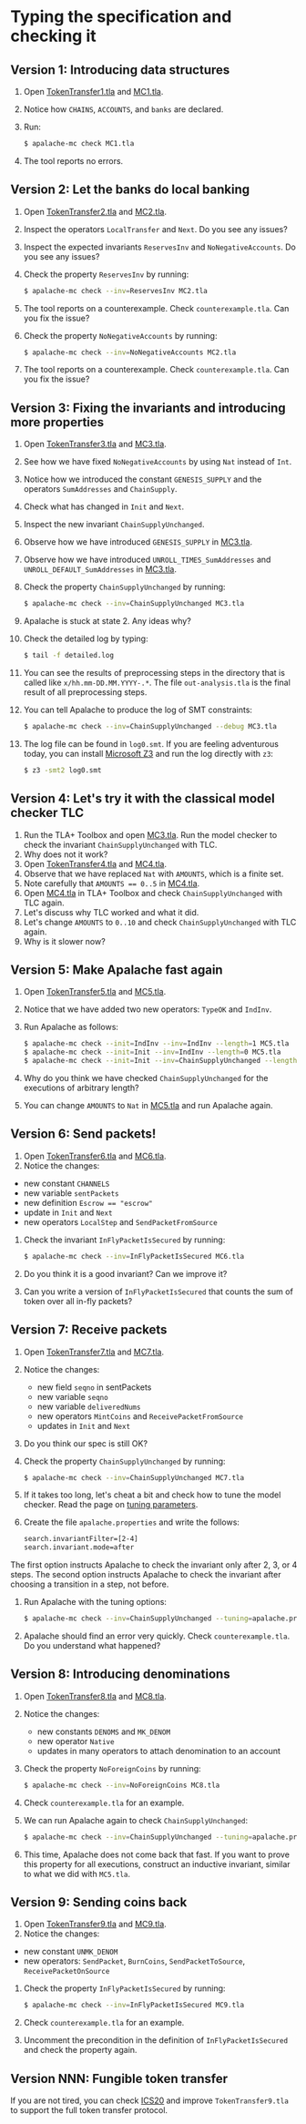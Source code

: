 # Typing the specification and checking it

## Version 1: Introducing data structures

1. Open [TokenTransfer1.tla](../examples/TokenTransfer1.tla) and [MC1.tla](../examples/MC1.tla).
1. Notice how `CHAINS`, `ACCOUNTS`, and `banks` are declared.
1. Run:

    ```sh
    $ apalache-mc check MC1.tla
    ```

4. The tool reports no errors.

## Version 2: Let the banks do local banking

1. Open [TokenTransfer2.tla](../examples/TokenTransfer2.tla) and [MC2.tla](../examples/MC2.tla).
1. Inspect the operators `LocalTransfer` and `Next`. Do you see any issues?
1. Inspect the expected invariants `ReservesInv` and `NoNegativeAccounts`.
Do you see any issues?
1. Check the property `ReservesInv` by running:

    ```sh
    $ apalache-mc check --inv=ReservesInv MC2.tla
    ```

1. The tool reports on a counterexample. Check `counterexample.tla`.
Can you fix the issue?

1. Check the property `NoNegativeAccounts` by running:

    ```sh
    $ apalache-mc check --inv=NoNegativeAccounts MC2.tla
    ```

1. The tool reports on a counterexample. Check `counterexample.tla`.
Can you fix the issue?


## Version 3: Fixing the invariants and introducing more properties

1. Open [TokenTransfer3.tla](../examples/TokenTransfer3.tla) and [MC3.tla](../examples/MC3.tla).
1. See how we have fixed `NoNegativeAccounts` by using `Nat` instead of `Int`.
1. Notice how we introduced the constant `GENESIS_SUPPLY` and
the operators `SumAddresses` and `ChainSupply`.
1. Check what has changed in `Init` and `Next`.
1. Inspect the new invariant `ChainSupplyUnchanged`.
1. Observe how we have introduced `GENESIS_SUPPLY` in [MC3.tla](../examples/MC3.tla).
1. Observe how we have introduced `UNROLL_TIMES_SumAddresses` and
`UNROLL_DEFAULT_SumAddresses` in [MC3.tla](../examples/MC3.tla).

1. Check the property `ChainSupplyUnchanged` by running:

    ```sh
    $ apalache-mc check --inv=ChainSupplyUnchanged MC3.tla
    ```

1. Apalache is stuck at state 2. Any ideas why?    

1. Check the detailed log by typing:

    ```sh
    $ tail -f detailed.log
    ```

1. You can see the results of preprocessing steps in the directory
that is called like `x/hh.mm-DD.MM.YYYY-.*`. The file `out-analysis.tla`
is the final result of all preprocessing steps.

1. You can tell Apalache to produce the log of SMT constraints:

    ```sh
    $ apalache-mc check --inv=ChainSupplyUnchanged --debug MC3.tla
    ```

1. The log file can be found in `log0.smt`. If you are feeling adventurous
today, you can install [Microsoft Z3](https://github.com/Z3Prover/z3) and run
the log directly with `z3`:

    ```sh
    $ z3 -smt2 log0.smt
    ```

## Version 4: Let's try it with the classical model checker TLC

1. Run the TLA+ Toolbox and open [MC3.tla](../examples/MC3.tla).
Run the model checker to check the invariant `ChainSupplyUnchanged` with TLC.
1. Why does not it work?
1. Open [TokenTransfer4.tla](../examples/TokenTransfer4.tla) and [MC4.tla](../examples/MC4.tla).
1. Observe that we have replaced `Nat` with `AMOUNTS`, which is a finite set.
1. Note carefully that `AMOUNTS == 0..5` in [MC4.tla](../examples/MC4.tla).
1. Open [MC4.tla](../examples/MC4.tla) in TLA+ Toolbox and check `ChainSupplyUnchanged` with TLC again.
1. Let's discuss why TLC worked and what it did.
1. Let's change `AMOUNTS` to `0..10` and check `ChainSupplyUnchanged` with TLC
again.
1. Why is it slower now?

## Version 5: Make Apalache fast again

1. Open [TokenTransfer5.tla](../examples/TokenTransfer5.tla) and
[MC5.tla](../examples/MC5.tla).
1. Notice that we have added two new operators: `TypeOK` and `IndInv`.
1. Run Apalache as follows:

    ```sh
    $ apalache-mc check --init=IndInv --inv=IndInv --length=1 MC5.tla
    $ apalache-mc check --init=Init --inv=IndInv --length=0 MC5.tla
    $ apalache-mc check --init=Init --inv=ChainSupplyUnchanged --length=0 MC5.tla
    ```

1. Why do you think we have checked `ChainSupplyUnchanged` for the executions
of arbitrary length?
1. You can change `AMOUNTS` to `Nat` in [MC5.tla](../examples/MC5.tla) and
run Apalache again.

## Version 6: Send packets!

1. Open [TokenTransfer6.tla](../examples/TokenTransfer6.tla) and
[MC6.tla](../examples/MC6.tla).
1. Notice the changes:
  - new constant `CHANNELS`
  - new variable `sentPackets`
  - new definition `Escrow == "escrow"`
  - update in `Init` and `Next`
  - new operators `LocalStep` and `SendPacketFromSource`

1. Check the invariant `InFlyPacketIsSecured` by running:

    ```sh
    $ apalache-mc check --inv=InFlyPacketIsSecured MC6.tla
    ```

1. Do you think it is a good invariant? Can we improve it?

1. Can you write a version of `InFlyPacketIsSecured` that counts
the sum of token over all in-fly packets?

## Version 7: Receive packets

1. Open [TokenTransfer7.tla](../examples/TokenTransfer7.tla) and
[MC7.tla](../examples/MC7.tla).
1. Notice the changes:
    - new field `seqno` in sentPackets
    - new variable `seqno`
    - new variable `deliveredNums`
    - new operators `MintCoins` and `ReceivePacketFromSource`
    - updates in `Init` and `Next`

1. Do you think our spec is still OK?    
1. Check the property `ChainSupplyUnchanged` by running:

    ```sh
    $ apalache-mc check --inv=ChainSupplyUnchanged MC7.tla
    ```

1. If it takes too long, let's cheat a bit and check how to tune the model
checker. Read the page on [tuning
parameters](https://apalache.informal.systems/docs/apalache/tuning.html).

1. Create the file `apalache.properties` and write the follows:
    
    ```sh
    search.invariantFilter=[2-4]
    search.invariant.mode=after
    ```

The first option instructs Apalache to check the invariant only after 2, 3, or
4 steps. The second option instructs Apalache to check the invariant after
choosing a transition in a step, not before.

1. Run Apalache with the tuning options:

    ```sh
    $ apalache-mc check --inv=ChainSupplyUnchanged --tuning=apalache.properties MC7.tla
    ```

1. Apalache should find an error very quickly. Check `counterexample.tla`.
Do you understand what happened?

## Version 8: Introducing denominations

1. Open [TokenTransfer8.tla](../examples/TokenTransfer8.tla) and
[MC8.tla](../examples/MC8.tla).
1. Notice the changes:
    - new constants `DENOMS` and `MK_DENOM`
    - new operator `Native`
    - updates in many operators to attach denomination to an account

1. Check the property `NoForeignCoins` by running:

    ```sh
    $ apalache-mc check --inv=NoForeignCoins MC8.tla
    ```

1. Check `counterexample.tla` for an example.    

1. We can run Apalache again to check `ChainSupplyUnchanged`:

    ```sh
    $ apalache-mc check --inv=ChainSupplyUnchanged --tuning=apalache.properties MC7.tla
    ```

1. This time, Apalache does not come back that fast. If you want to prove
this property for all executions, construct an inductive invariant,
similar to what we did with `MC5.tla`.

## Version 9: Sending coins back

1. Open [TokenTransfer9.tla](../examples/TokenTransfer9.tla) and
[MC9.tla](../examples/MC9.tla).
1. Notice the changes:
  - new constant `UNMK_DENOM`
  - new operators: `SendPacket`, `BurnCoins`, `SendPacketToSource`,
    `ReceivePacketOnSource`
1. Check the property `InFlyPacketIsSecured` by running:

    ```sh
    $ apalache-mc check --inv=InFlyPacketIsSecured MC9.tla
    ```

1. Check `counterexample.tla` for an example.

1. Uncomment the precondition in the definition of `InFlyPacketIsSecured`
and check the property again.


## Version NNN: Fungible token transfer

If you are not tired, you can check
[ICS20](https://github.com/cosmos/ics/tree/master/spec/ics-020-fungible-token-transfer)
and improve `TokenTransfer9.tla` to support the full token transfer protocol.

